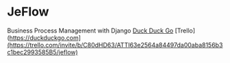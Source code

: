 # JeFlow
Business Process Management with Django
[Duck Duck Go](https://duckduckgo.com)
[Trello](https://duckduckgo.com](https://trello.com/invite/b/C80dHD63/ATTI63e2564a84497da00aba8156b3c1bec2993585B5/jeflow)
